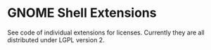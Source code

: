 # GNOME Shell Extensions

See code of individual extensions for licenses. Currently they are all 
distributed under LGPL version 2.

